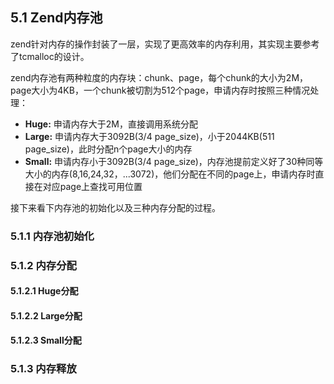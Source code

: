 ## 5.1 Zend内存池
zend针对内存的操作封装了一层，实现了更高效率的内存利用，其实现主要参考了tcmalloc的设计。

zend内存池有两种粒度的内存块：chunk、page，每个chunk的大小为2M，page大小为4KB，一个chunk被切割为512个page，申请内存时按照三种情况处理：
* __Huge:__ 申请内存大于2M，直接调用系统分配
* __Large:__ 申请内存大于3092B(3/4 page_size)，小于2044KB(511 page_size)，此时分配n个page大小的内存
* __Small:__ 申请内存小于3092B(3/4 page_size)，内存池提前定义好了30种同等大小的内存(8,16,24,32，...3072)，他们分配在不同的page上，申请内存时直接在对应page上查找可用位置

接下来看下内存池的初始化以及三种内存分配的过程。

### 5.1.1 内存池初始化

### 5.1.2 内存分配

#### 5.1.2.1 Huge分配
#### 5.1.2.2 Large分配
#### 5.1.2.3 Small分配

### 5.1.3 内存释放



